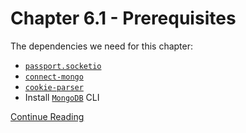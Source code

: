 # Chapter 6.1 - Prerequisites

The dependencies we need for this chapter:

- [`passport.socketio`](https://www.npmjs.com/package/passport.socketio)
- [`connect-mongo`](https://www.npmjs.com/package/connect-mongo)
- [`cookie-parser`](https://www.npmjs.com/package/cookie-parser)
- Install [`MongoDB`](https://docs.mongodb.com/manual/installation) CLI  

[Continue Reading](../Chapter%206.2%20-%20Getting%20Started)
